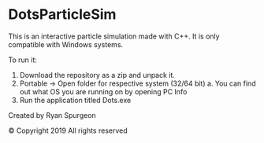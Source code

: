 # DotsParticleSim
This is an interactive particle simulation made with C++.
It is only compatible with Windows systems.

To run it:
1. Download the repository as a zip and unpack it.
2. Portable -> Open folder for respective system (32/64 bit)
    a. You can find out what OS you are running on by opening PC Info
3. Run the application titled Dots.exe

Created by Ryan Spurgeon

© Copyright 2019 
All rights reserved
